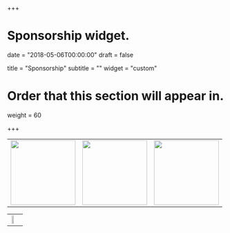 +++
# Sponsorship widget.

date = "2018-05-06T00:00:00"
draft = false

title = "Sponsorship"
subtitle = ""
widget = "custom"

# Order that this section will appear in.
weight = 60
 
+++


<table>
  <tr style="margin-right:0px;">
    <td>
		<a href="https://www.pims.math.ca/" target="blank"><img src="img/pims-logo.png" style="height:150px;" /></a>
    </td>
    <td>
      <a href="http://www.iam.ubc.ca/" target="blank"><img src="img/iam_logo.jpg" style="height:150px;"/></a>
    </td>
    <td>
      <a href="http://www.ssrmining.com" target="blank"><img src="img/ssr-logo.png" style="height:150px;"/></a>
    </td>
  </tr>
</table>
<table>
  <tr>
    <td>
      <a href="http://www.cloudpbx.ca/"><img src="https://static.wixstatic.com/media/703c96_9dc4bd80ee234e541b64181fd24481f2.png/v1/fill/w_580,h_212,al_c,lg_1/703c96_9dc4bd80ee234e541b64181fd24481f2.png" style="width: 50%; margin-left: 10%;" /></a>
    </td>
  </tr>
</table>

